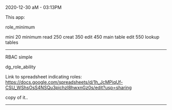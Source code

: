 
2020-12-30 aM - 03:13PM

This app:

role_minimum 

mini    20  minimum
read    250
creat   350
edit    450 main table
edit    550 lookup tables



_____________

RBAC simple

dg_role_ability


Link to spreadsheet indicating roles:
https://docs.google.com/spreadsheets/d/1h_JcMPiqUf-CSU_WShsOsS4NSQu3pichzl8hwxnGz0s/edit?usp=sharing

copy of it..




_____________


